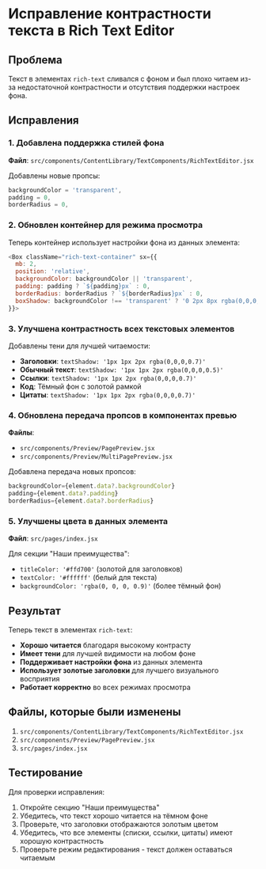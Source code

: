 # Исправление контрастности текста в Rich Text Editor

## Проблема
Текст в элементах `rich-text` сливался с фоном и был плохо читаем из-за недостаточной контрастности и отсутствия поддержки настроек фона.

## Исправления

### 1. Добавлена поддержка стилей фона
**Файл**: `src/components/ContentLibrary/TextComponents/RichTextEditor.jsx`

Добавлены новые пропсы:
```javascript
backgroundColor = 'transparent',
padding = 0,
borderRadius = 0,
```

### 2. Обновлен контейнер для режима просмотра
Теперь контейнер использует настройки фона из данных элемента:
```javascript
<Box className="rich-text-container" sx={{ 
  mb: 2, 
  position: 'relative',
  backgroundColor: backgroundColor || 'transparent',
  padding: padding ? `${padding}px` : 0,
  borderRadius: borderRadius ? `${borderRadius}px` : 0,
  boxShadow: backgroundColor !== 'transparent' ? '0 2px 8px rgba(0,0,0,0.1)' : 'none'
}}>
```

### 3. Улучшена контрастность всех текстовых элементов
Добавлены тени для лучшей читаемости:

- **Заголовки**: `textShadow: '1px 1px 2px rgba(0,0,0,0.7)'`
- **Обычный текст**: `textShadow: '1px 1px 2px rgba(0,0,0,0.5)'`
- **Ссылки**: `textShadow: '1px 1px 2px rgba(0,0,0,0.7)'`
- **Код**: Тёмный фон с золотой рамкой
- **Цитаты**: `textShadow: '1px 1px 2px rgba(0,0,0,0.7)'`

### 4. Обновлена передача пропсов в компонентах превью
**Файлы**: 
- `src/components/Preview/PagePreview.jsx`
- `src/components/Preview/MultiPagePreview.jsx`

Добавлена передача новых пропсов:
```javascript
backgroundColor={element.data?.backgroundColor}
padding={element.data?.padding}
borderRadius={element.data?.borderRadius}
```

### 5. Улучшены цвета в данных элемента
**Файл**: `src/pages/index.jsx`

Для секции "Наши преимущества":
- `titleColor: '#ffd700'` (золотой для заголовков)
- `textColor: '#ffffff'` (белый для текста)
- `backgroundColor: 'rgba(0, 0, 0, 0.9)'` (более тёмный фон)

## Результат
Теперь текст в элементах `rich-text`:
- **Хорошо читается** благодаря высокому контрасту
- **Имеет тени** для лучшей видимости на любом фоне
- **Поддерживает настройки фона** из данных элемента
- **Использует золотые заголовки** для лучшего визуального восприятия
- **Работает корректно** во всех режимах просмотра

## Файлы, которые были изменены
1. `src/components/ContentLibrary/TextComponents/RichTextEditor.jsx`
2. `src/components/Preview/PagePreview.jsx`
3. `src/pages/index.jsx`

## Тестирование
Для проверки исправления:
1. Откройте секцию "Наши преимущества"
2. Убедитесь, что текст хорошо читается на тёмном фоне
3. Проверьте, что заголовки отображаются золотым цветом
4. Убедитесь, что все элементы (списки, ссылки, цитаты) имеют хорошую контрастность
5. Проверьте режим редактирования - текст должен оставаться читаемым 